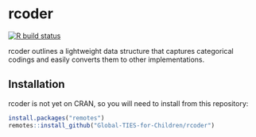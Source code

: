 
<!-- README.md is generated from README.Rmd. Please edit that file -->

# rcoder

<!-- badges: start -->

[![R build
status](https://github.com/Global-TIES-for-Children/rcoder/workflows/R-CMD-check/badge.svg)](https://github.com/Global-TIES-for-Children/rcoder/actions)
<!-- badges: end -->

rcoder outlines a lightweight data structure that captures categorical
codings and easily converts them to other implementations.

## Installation

rcoder is not yet on CRAN, so you will need to install from this
repository:

``` r
install.packages("remotes")
remotes::install_github("Global-TIES-for-Children/rcoder")
```
